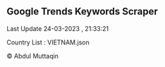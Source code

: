 

## Google Trends Keywords Scraper 
 
Last Update 24-03-2023 , 21:33:21

Country List :
VIETNAM.json



© Abdul Muttaqin 
